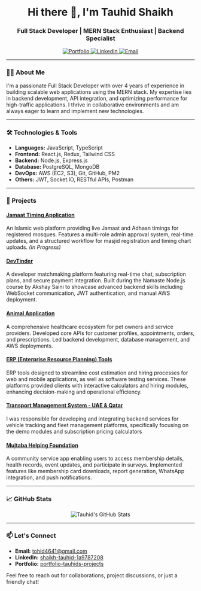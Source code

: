 <h1 align="center">Hi there 👋, I'm Tauhid Shaikh</h1>
<h3 align="center">Full Stack Developer | MERN Stack Enthusiast | Backend Specialist</h3>

<p align="center">
  <a href="https://portfolio-tauhids-projects-11374b6e.vercel.app/" target="_blank">
    <img src="https://img.shields.io/badge/Portfolio-Visit-blue?style=for-the-badge&logo=appveyor" alt="Portfolio" />
  </a>
  <a href="https://www.linkedin.com/in/shaikh-tauhid-1a9787208/" target="_blank">
    <img src="https://img.shields.io/badge/LinkedIn-Connect-blue?style=for-the-badge&logo=linkedin" alt="LinkedIn" />
  </a>
  <a href="mailto:tohid4641@gmail.com" target="_blank">
    <img src="https://img.shields.io/badge/Email-Contact-red?style=for-the-badge&logo=gmail" alt="Email" />
  </a>
</p>

---

### 👨‍💻 About Me

I'm a passionate Full Stack Developer with over 4 years of experience in building scalable web applications using the MERN stack. My expertise lies in backend development, API integration, and optimizing performance for high-traffic applications. I thrive in collaborative environments and am always eager to learn and implement new technologies.

---

### 🛠️ Technologies & Tools

- **Languages:** JavaScript, TypeScript
- **Frontend:** React.js, Redux, Tailwind CSS
- **Backend:** Node.js, Express.js
- **Database:** PostgreSQL, MongoDB
- **DevOps:** AWS (EC2, S3), Git, GitHub, PM2
- **Others:** JWT, Socket.IO, RESTful APIs, Postman

---

### 🚀 Projects

#### [Jamaat Timing Application](https://github.com/Tohid4641/jamaat-timing-app-frontend)
An Islamic web platform providing live Jamaat and Adhaan timings for registered mosques. Features a multi-role admin approval system, real-time updates, and a structured workflow for masjid registration and timing chart uploads. *(In Progress)*

#### [DevTinder](https://github.com/Tohid4641/devTinder)
A developer matchmaking platform featuring real-time chat, subscription plans, and secure payment integration. Built during the Namaste Node.js course by Akshay Saini to showcase advanced backend skills including WebSocket communication, JWT authentication, and manual AWS deployment.

#### [Animal Application](https://animalsapp.in/)
A comprehensive healthcare ecosystem for pet owners and service providers. Developed core APIs for customer profiles, appointments, orders, and prescriptions. Led backend development, database management, and AWS deployments.

#### [ERP (Enterprise Resource Planning) Tools](https://www.webapplicationdevelopmentcost.com/web-app-cost-calculator/)
ERP tools designed to streamline cost estimation and hiring processes for web and mobile applications, as well as software testing services. These platforms provided clients with interactive calculators and hiring modules, enhancing decision-making and operational efficiency.

#### [Transport Management System - UAE & Qatar](https://www.vehicletracking.qa/)
I was responsible for developing and integrating backend services for vehicle tracking and fleet management platforms, specifically focusing on the demo modules and subscription pricing calculators

#### [Mujtaba Helping Foundation](https://mhfglobal.com/)
A community service app enabling users to access membership details, health records, event updates, and participate in surveys. Implemented features like membership card downloads, report generation, WhatsApp integration, and push notifications.

---

### 📈 GitHub Stats

<p align="center">
  <img src="https://github-readme-stats.vercel.app/api?username=Tohid4641&show_icons=true&theme=radical" alt="Tauhid's GitHub Stats" />
</p>

---

### 📫 Let's Connect

- **Email:** [tohid4641@gmail.com](mailto:tohid4641@gmail.com)
- **LinkedIn:** [shaikh-tauhid-1a9787208](https://www.linkedin.com/in/shaikh-tauhid-1a9787208/)
- **Portfolio:** [portfolio-tauhids-projects](https://portfolio-tauhids-projects-11374b6e.vercel.app/)

Feel free to reach out for collaborations, project discussions, or just a friendly chat!

